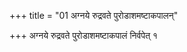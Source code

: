 +++
title = "01 अग्नये रुद्रवते पुरोडाशमष्टाकपालन्"

+++
अग्नये रुद्रवते पुरोडाशमष्टाकपालं निर्वपेत् १